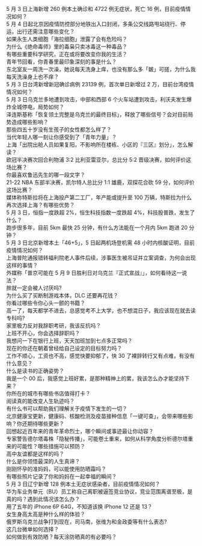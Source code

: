 5 月 3 日上海新增 260 例本土确诊和 4722 例无症状，死亡 16 例，目前疫情情况如何？  
5 月 4 日起北京因疫情防控部分地铁出入口封闭，多条公交线路甩站绕行、停运，出行还需注意哪些变化？  
如果永生人类细胞「海拉细胞」泄露了会有危险吗？  
为什么《绝命毒师》里的毒枭只卖冰毒这一种毒品？  
有哪些重要科学研究，正在或将要改变你我的生活？  
青年节回看，你青春里最印象深刻的事是什么？  
东北室友一周洗一次澡，她说每天洗身上痒，也没有那么多「皴」可搓，为什么我每天洗澡身上也不痒？  
5 月 3 日台湾新增新冠确诊病例 23139 例，首次单日新增过 2 万，目前台湾疫情情况如何？  
5 月 3 日乌克兰多地遭到攻击，中部和西部 6 个火车站遭到攻击，利沃夫发生爆炸全城停电，局势如何？  
泽连斯基称「恢复领土完整是乌克兰的最终目标」，释放了哪些信号？会对目前局势造成哪些影响？  
那些四五十岁没有生孩子的女性都怎么样了？  
当代年轻人哪一刻让你感受到了「青年力量」？  
上海「出院出舱人员如果复阳，不影响所在楼栋、小区的『三区』划分」，怎么解读？  
欧冠半决赛次回合利物浦 3:2 比利亚雷亚尔，总比分 5:2 晋级决赛，如何评价这场比赛？  
你最喜欢鲁迅先生的哪一段文字？  
21-22 NBA 东部半决赛，凯尔特人总比分 1:1 雄鹿，双探花合砍 59 分，如何评价这场比赛？  
媒体称特斯拉将在上海投产第二工厂，年产能或提升至 100 万辆，特斯拉为什么再次选择上海？有哪些优势？  
5 月 3 日，恒指一度跌超 2%，恒生科技指数一度跌超 4%，科技股普跌，发生了什么？  
跑步很多年，目前 5km 最快 25 分钟，有什么方法能在一个月内 5km 跑进 20 分钟？  
5 月 3 日北京新增本土「46+5」，5 日起两机场登机需 48 小时内核酸证明，目前疫情情况如何？  
上海普陀通报错转福利院老人事件后续，涉事医生被吊证并立案调查，为何会出现这样的事情？  
外媒称「普京可能在 5 月 9 日胜利日对乌克兰『正式宣战』」，如何看待这一说法？  
胖就一定会被人讨厌吗?  
为什么买了买断制游戏本体，DLC 还要再花钱？  
你看过哪些令你心头一颤的书籍？  
高一了，每天都学不进去，总感觉考不上大学，也不想混日子，我应该现在就去读专科吗?  
家里极力反对我辞职考研，我该反抗吗？  
上班不开心，你会选择辞职吗？  
我想问一下在银行上班，天天加班加到七点多正常吗？  
现在的你还在朝着曾经给自己设定的目标努力吗？  
工作不顺心，工资也不高，感觉快要抑郁了，快 30 了裸辞转行又有点难，有没有什么意见？  
什么是读书的正确姿势？  
我是一个 00 后，我感觉上班好累，是那种精神上的累，我该怎么办才能坚持下来？  
你所在的城市有哪些书店值得打卡？  
阅读真的能改变人生轨迹吗？  
有什么书可以帮助我们理解关于疫情下发生的一切？  
北京健康宝更新，健康码、核酸检测及疫苗接种信息「一键可查」，会带来哪些影响？你还期待哪些更新？  
回想起近百年来的青年革命烈士，哪个瞬间或事迹最让你动容？  
专家警告德尔塔毒株「隐秘传播」，可能卷土重来，如何从科学角度分析德尔塔重来的可能性？哪些措施可以预防？  
高中友谊都是这样的吗？  
什么是你领悟最深的人生真谛？  
刚刚怀孕的准妈妈，可以能使用防晒霜吗？  
有哪些照片记录了你和妈妈在一起幸福的瞬间？  
5 月 3 日辽宁新增 128 例本土无症状感染者，目前疫情情况如何？  
华为车业务单元（BU）员工称自己离职被逼签竞业协议，竞业范围离谱至极，是真的吗？遇到此情况该怎么办？  
用了五年的 iPhone 6P 64G，不知道该换 iPhone 12 还是 13？  
女生身高太高是种什么样的体验？  
俄罗斯乌克兰战争打到现在，司马南，张维为和金政委等有什么表态?  
这几台微单如何选择？  
如何做到有效防晒？每天涂防晒真的有必要吗？  
